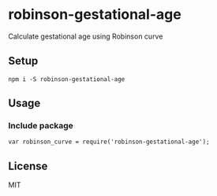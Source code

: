 # robinson-gestational-age

Calculate gestational age using Robinson curve

## Setup

`npm i -S robinson-gestational-age`

## Usage

### Include package

`
var robinson_curve = require('robinson-gestational-age');
`

## License

MIT